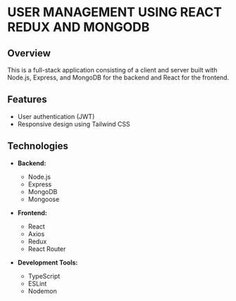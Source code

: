 # USER MANAGEMENT USING REACT REDUX AND MONGODB

## Overview

This is a full-stack application consisting of a client and server built with Node.js, Express, and MongoDB for the backend and React for the frontend. 



## Features

- User authentication (JWT)
- Responsive design using Tailwind CSS


## Technologies

- **Backend:**
  - Node.js
  - Express
  - MongoDB
  - Mongoose

- **Frontend:**
  - React
  - Axios
  - Redux
  - React Router

- **Development Tools:**
  - TypeScript
  - ESLint
  - Nodemon


